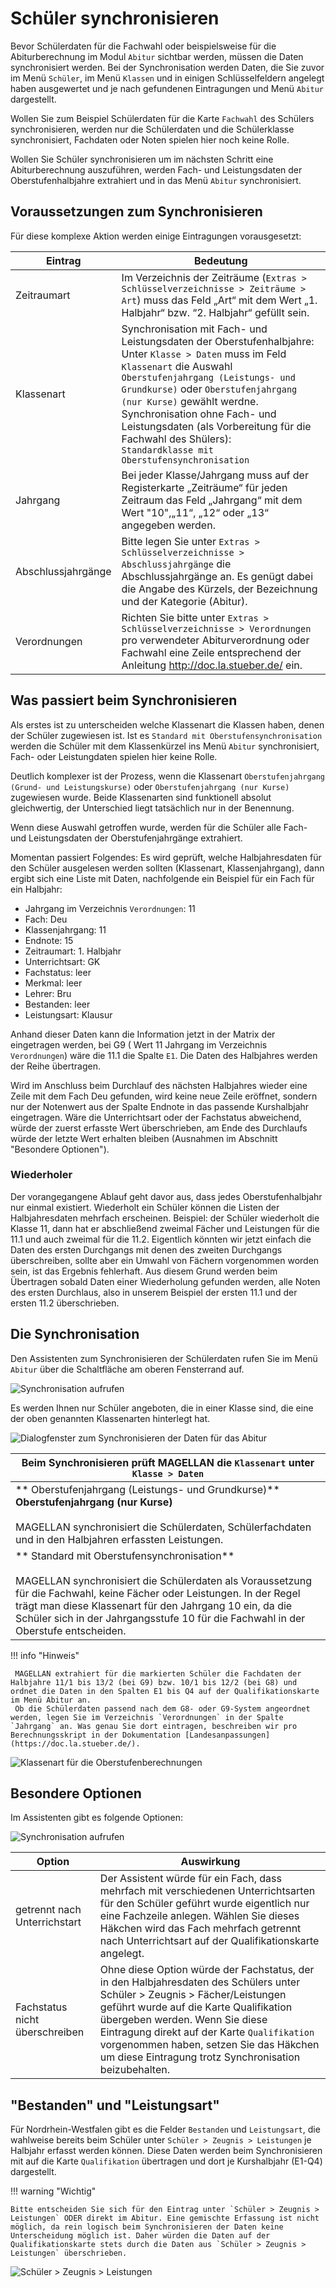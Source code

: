 # Schüler synchronisieren

Bevor Schülerdaten für die Fachwahl oder beispielsweise für die Abiturberechnung im Modul `Abitur` sichtbar werden, müssen die Daten synchronisiert werden. Bei der Synchronisation werden Daten, die Sie zuvor im Menü `Schüler`, im Menü `Klassen` und in einigen Schlüsselfeldern angelegt haben ausgewertet und je nach gefundenen Eintragungen und Menü `Abitur` dargestellt.

Wollen Sie zum Beispiel Schülerdaten für die Karte `Fachwahl` des Schülers synchronisieren, werden nur die Schülerdaten und die Schülerklasse synchronisiert, Fachdaten oder Noten spielen hier noch keine Rolle.

Wollen Sie Schüler synchronisieren um im nächsten Schritt eine Abiturberechnung auszuführen, werden Fach- und Leistungsdaten der Oberstufenhalbjahre extrahiert und in das Menü `Abitur` synchronisiert.


## Voraussetzungen zum Synchronisieren


Für diese komplexe Aktion werden einige Eintragungen vorausgesetzt:

Eintrag|Bedeutung
--|--
Zeitraumart | Im Verzeichnis der Zeiträume (`Extras > Schlüsselverzeichnisse > Zeiträume > Art`) muss das Feld „Art“ mit dem Wert „1. Halbjahr“ bzw. “2. Halbjahr“ gefüllt sein.
Klassenart | Synchronisation mit Fach- und Leistungsdaten der Oberstufenhalbjahre: <br/>Unter `Klasse > Daten` muss im Feld `Klassenart` die Auswahl `Oberstufenjahrgang (Leistungs- und Grundkurse)` oder `Oberstufenjahrgang (nur Kurse)` gewählt werdne.<br/> Synchronisation ohne Fach- und Leistungsdaten (als Vorbereitung für die Fachwahl des Shülers):<br/> `Standardklasse mit Oberstufensynchronisation` 
Jahrgang | Bei jeder Klasse/Jahrgang muss auf der Registerkarte „Zeiträume“ für jeden Zeitraum das Feld „Jahrgang“ mit dem Wert "10",„11“, „12“ oder „13“ angegeben werden. 
Abschlussjahrgänge |  Bitte legen Sie unter `Extras > Schlüsselverzeichnisse > Abschlussjahrgänge` die Abschlussjahrgänge an. Es genügt dabei die Angabe des Kürzels, der Bezeichnung und der Kategorie (Abitur).
Verordnungen | Richten Sie bitte unter `Extras > Schlüsselverzeichnisse > Verordnungen` pro verwendeter Abiturverordnung oder Fachwahl eine Zeile entsprechend der Anleitung http://doc.la.stueber.de/ ein.

## Was passiert beim Synchronisieren

Als erstes ist zu unterscheiden welche Klassenart die Klassen haben, denen der Schüler zugewiesen ist. Ist es `Standard mit Oberstufensynchronisation` werden die Schüler mit dem Klassenkürzel ins Menü `Abitur` synchronisiert, Fach- oder Leistungdaten spielen hier keine Rolle.

Deutlich komplexer ist der Prozess, wenn die Klassenart `Oberstufenjahrgang (Grund- und Leistungskurse)` oder `Oberstufenjahrgang (nur Kurse)` zugewiesen wurde. Beide Klassenarten sind funktionell absolut gleichwertig, der Unterschied liegt tatsächlich nur in der Benennung.

Wenn  diese Auswahl getroffen wurde, werden für die Schüler alle Fach- und Leistungsdaten der Oberstufenjahrgänge extrahiert. 

Momentan passiert Folgendes:
Es wird geprüft, welche Halbjahresdaten für den Schüler ausgelesen werden sollten (Klassenart, Klassenjahrgang), dann ergibt sich eine Liste mit Daten, nachfolgende ein Beispiel für ein Fach für ein Halbjahr:

* Jahrgang im Verzeichnis `Verordnungen`: 11
* Fach: Deu
* Klassenjahrgang: 11
* Endnote: 15
* Zeitraumart: 1. Halbjahr
* Unterrichtsart: GK
* Fachstatus: leer
* Merkmal: leer
* Lehrer: Bru
* Bestanden: leer
* Leistungsart: Klausur

Anhand dieser Daten kann die Information jetzt in der Matrix der eingetragen werden, bei G9 ( Wert 11 Jahrgang im Verzeichnis `Verordnungen`) wäre die 11.1 die Spalte `E1`. Die Daten des Halbjahres werden der Reihe übertragen.

Wird im Anschluss beim Durchlauf des nächsten Halbjahres wieder eine Zeile mit dem Fach Deu gefunden, wird keine neue Zeile eröffnet, sondern nur der Notenwert aus der Spalte Endnote in das passende Kurshalbjahr eingetragen.
Wäre die Unterrichtsart oder der Fachstatus abweichend, würde der zuerst erfasste Wert überschrieben, am Ende des Durchlaufs würde der letzte Wert erhalten bleiben (Ausnahmen im Abschnitt "Besondere Optionen").

### Wiederholer

Der vorangegangene Ablauf geht davor aus, dass jedes Oberstufenhalbjahr nur einmal existiert. Wiederholt ein Schüler können die Listen der Halbjahresdaten mehrfach erscheinen. Beispiel: der Schüler wiederholt die Klasse 11, dann hat er abschließend zweimal Fächer und Leistungen für die 11.1 und auch zweimal für die 11.2.
Eigentlich könnten wir jetzt einfach die Daten des ersten Durchgangs mit denen des zweiten Durchgangs überschreiben, sollte aber ein Umwahl von Fächern vorgenommen worden sein, ist das Ergebnis fehlerhaft.
Aus diesem Grund werden beim Übertragen sobald Daten einer Wiederholung gefunden werden, alle Noten des ersten Durchlaus, also in unserem Beispiel der ersten 11.1 und der ersten 11.2 überschrieben.

## Die Synchronisation

Den Assistenten zum Synchronisieren der Schülerdaten rufen Sie im Menü `Abitur` über die Schaltfläche am oberen Fensterrand auf. 

![Synchronisation aufrufen](/assets/images/gym_oberstufe/01sync.png)

Es werden Ihnen nur Schüler angeboten, die in einer Klasse sind, die eine der oben genannten Klassenarten hinterlegt hat.

![Dialogfenster zum Synchronisieren der Daten für das Abitur](/assets/images/gym_oberstufe/gym_oberstufe03.png)


|Beim Synchronisieren prüft MAGELLAN die `Klassenart` unter `Klasse > Daten`|
|--|
|** Oberstufenjahrgang (Leistungs- und Grundkurse)** <br/> **Oberstufenjahrgang (nur Kurse)**<br/><br/>MAGELLAN synchronisiert die Schülerdaten, Schülerfachdaten und in den Halbjahren erfassten Leistungen.|
|** Standard mit Oberstufensynchronisation**<br/><br/>MAGELLAN synchronisiert die Schülerdaten als Voraussetzung für die Fachwahl, keine Fächer oder Leistungen. In der Regel trägt man diese Klassenart für den Jahrgang 10 ein, da die Schüler sich in der Jahrgangsstufe 10 für die Fachwahl in der Oberstufe entscheiden.


!!! info "Hinweis"

	 MAGELLAN extrahiert für die markierten Schüler die Fachdaten der Halbjahre 11/1 bis 13/2 (bei G9) bzw. 10/1 bis 12/2 (bei G8) und ordnet die Daten in den Spalten E1 bis Q4 auf der Qualifikationskarte im Menü Abitur an. 
     Ob die Schülerdaten passend nach dem G8- oder G9-System angeordnet werden, legen Sie im Verzeichnis `Verordnungen` in der Spalte `Jahrgang` an. Was genau Sie dort eintragen, beschreiben wir pro Berechnungsskript in der Dokumentation [Landesanpassungen](https://doc.la.stueber.de/).


![Klassenart für die Oberstufenberechnungen](/assets/images/gym_oberstufe/oberstufe02.png)

## Besondere Optionen

Im Assistenten gibt es folgende Optionen:

![Synchronisation aufrufen](/assets/images/gym_oberstufe/02sync.png)

Option|Auswirkung
--|--
getrennt nach Unterrichstart| Der Assistent würde für ein Fach, dass mehrfach mit verschiedenen Unterrichtsarten für den Schüler geführt wurde eigentlich nur eine Fachzeile anlegen. Wählen Sie dieses Häkchen wird das Fach mehrfach getrennt nach Unterrichtsart auf der Qualifikationskarte angelegt.
Fachstatus nicht überschreiben|Ohne diese Option würde der Fachstatus, der in den Halbjahresdaten des Schülers unter Schüler > Zeugnis > Fächer/Leistungen geführt wurde auf die Karte Qualifikation übergeben werden. Wenn Sie diese Eintragung direkt auf der Karte `Qualifikation` vorgenommen haben, setzen Sie das Häkchen um diese Eintragung trotz Synchronisation beizubehalten.

## "Bestanden" und "Leistungsart"

Für Nordrhein-Westfalen gibt es die Felder `Bestanden` und `Leistungsart`, die wahlweise bereits beim Schüler unter `Schüler > Zeugnis > Leistungen` je Halbjahr erfasst werden können. Diese Daten werden beim Synchronisieren mit auf die Karte `Qualifikation` übertragen und dort je Kurshalbjahr (E1-Q4) dargestellt.

!!! warning "Wichtig"

    Bitte entscheiden Sie sich für den Eintrag unter `Schüler > Zeugnis > Leistungen` ODER direkt im Abitur. Eine gemischte Erfassung ist nicht möglich, da rein logisch beim Synchronisieren der Daten keine Unterscheidung möglich ist. Daher würden die Daten auf der Qualifikationskarte stets durch die Daten aus `Schüler > Zeugnis > Leistungen` überschrieben.

![Schüler > Zeugnis > Leistungen](/assets/images/gym_oberstufe/03sync.png)
